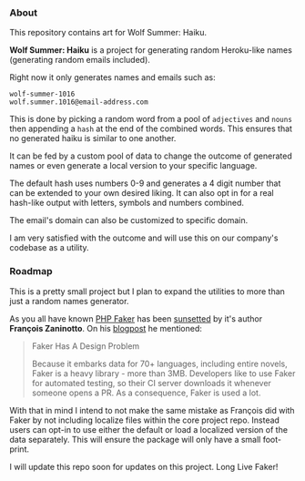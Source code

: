### About
This repository contains art for Wolf Summer: Haiku.

**Wolf Summer: Haiku** is a project for generating random Heroku-like names (generating random emails included).

Right now it only generates names and emails such as:
```
wolf-summer-1016
wolf.summer.1016@email-address.com
```

This is done by picking a random word from a pool of `adjectives` and `nouns` then appending a `hash` at the end of the combined words. This ensures that no generated haiku is similar to one another.

It can be fed by a custom pool of data to change the outcome of generated names or even generate a local version to your specific language.

The default hash uses numbers 0-9 and generates a 4 digit number that can be extended to your own desired liking. It can also opt in for a real hash-like output with letters, symbols and numbers combined.

The email's domain can also be customized to specific domain.

I am very satisfied with the outcome and will use this on our company's codebase as a utility.

### Roadmap
This is a pretty small project but I plan to expand the utilities to more than just a random names generator.

As you all have known [PHP Faker](https://github.com/fzaninotto/Faker) has been [sunsetted](https://github.com/fzaninotto/Faker/pull/2063#issuecomment-717118799) by it's author **François Zaninotto**. On his [blogpost](https://marmelab.com/blog/2020/10/21/sunsetting-faker.html) he mentioned:
> Faker Has A Design Problem
> 
> Because it embarks data for 70+ languages, including entire novels, Faker is a heavy library - more than 3MB.
> Developers like to use Faker for automated testing, so their CI server downloads it whenever someone opens a PR. As a consequence, Faker is used a lot.

With that in mind I intend to not make the same mistake as François did with Faker by not including localize files within the core project repo. Instead users can opt-in to use either the default or load a localized version of the data separately. This will ensure the package will only have a small foot-print.

I will update this repo soon for updates on this project.
Long Live Faker!
